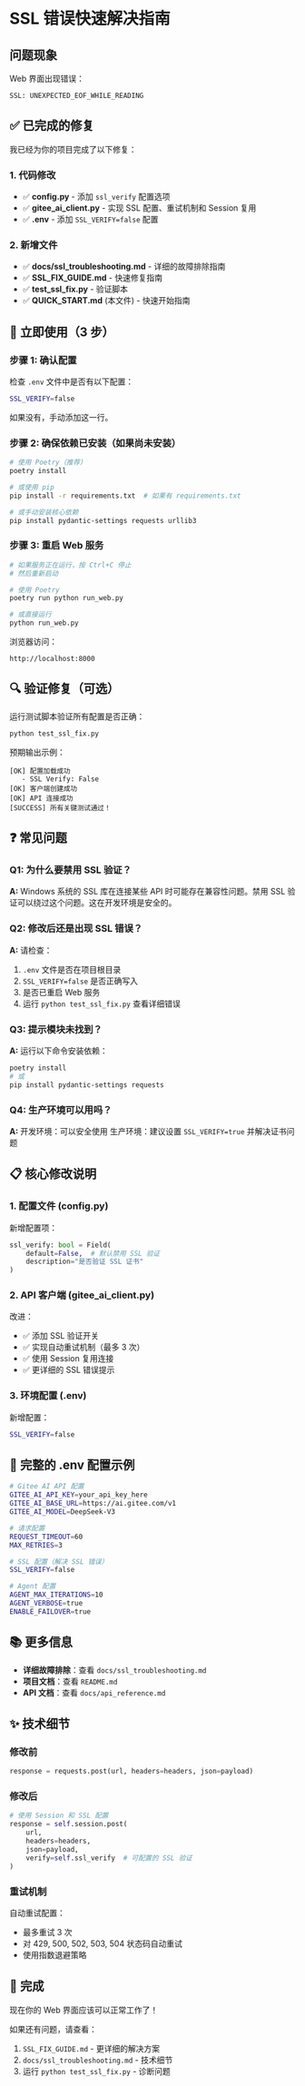 # SSL 错误快速解决指南

## 问题现象
Web 界面出现错误：
```
SSL: UNEXPECTED_EOF_WHILE_READING
```

## ✅ 已完成的修复

我已经为你的项目完成了以下修复：

### 1. 代码修改
- ✅ **config.py** - 添加 `ssl_verify` 配置选项
- ✅ **gitee_ai_client.py** - 实现 SSL 配置、重试机制和 Session 复用
- ✅ **.env** - 添加 `SSL_VERIFY=false` 配置

### 2. 新增文件
- ✅ **docs/ssl_troubleshooting.md** - 详细的故障排除指南
- ✅ **SSL_FIX_GUIDE.md** - 快速修复指南
- ✅ **test_ssl_fix.py** - 验证脚本
- ✅ **QUICK_START.md** (本文件) - 快速开始指南

## 🚀 立即使用（3 步）

### 步骤 1: 确认配置
检查 `.env` 文件中是否有以下配置：
```bash
SSL_VERIFY=false
```

如果没有，手动添加这一行。

### 步骤 2: 确保依赖已安装（如果尚未安装）
```bash
# 使用 Poetry（推荐）
poetry install

# 或使用 pip
pip install -r requirements.txt  # 如果有 requirements.txt

# 或手动安装核心依赖
pip install pydantic-settings requests urllib3
```

### 步骤 3: 重启 Web 服务
```bash
# 如果服务正在运行，按 Ctrl+C 停止
# 然后重新启动

# 使用 Poetry
poetry run python run_web.py

# 或直接运行
python run_web.py
```

浏览器访问：
```
http://localhost:8000
```

## 🔍 验证修复（可选）

运行测试脚本验证所有配置是否正确：
```bash
python test_ssl_fix.py
```

预期输出示例：
```
[OK] 配置加载成功
   - SSL Verify: False
[OK] 客户端创建成功
[OK] API 连接成功
[SUCCESS] 所有关键测试通过！
```

## ❓ 常见问题

### Q1: 为什么要禁用 SSL 验证？
**A:** Windows 系统的 SSL 库在连接某些 API 时可能存在兼容性问题。禁用 SSL 验证可以绕过这个问题。这在开发环境是安全的。

### Q2: 修改后还是出现 SSL 错误？
**A:** 请检查：
1. `.env` 文件是否在项目根目录
2. `SSL_VERIFY=false` 是否正确写入
3. 是否已重启 Web 服务
4. 运行 `python test_ssl_fix.py` 查看详细错误

### Q3: 提示模块未找到？
**A:** 运行以下命令安装依赖：
```bash
poetry install
# 或
pip install pydantic-settings requests
```

### Q4: 生产环境可以用吗？
**A:** 开发环境：可以安全使用
生产环境：建议设置 `SSL_VERIFY=true` 并解决证书问题

## 📋 核心修改说明

### 1. 配置文件 (config.py)
新增配置项：
```python
ssl_verify: bool = Field(
    default=False,  # 默认禁用 SSL 验证
    description="是否验证 SSL 证书"
)
```

### 2. API 客户端 (gitee_ai_client.py)
改进：
- ✅ 添加 SSL 验证开关
- ✅ 实现自动重试机制（最多 3 次）
- ✅ 使用 Session 复用连接
- ✅ 更详细的 SSL 错误提示

### 3. 环境配置 (.env)
新增配置：
```bash
SSL_VERIFY=false
```

## 🎯 完整的 .env 配置示例

```bash
# Gitee AI API 配置
GITEE_AI_API_KEY=your_api_key_here
GITEE_AI_BASE_URL=https://ai.gitee.com/v1
GITEE_AI_MODEL=DeepSeek-V3

# 请求配置
REQUEST_TIMEOUT=60
MAX_RETRIES=3

# SSL 配置（解决 SSL 错误）
SSL_VERIFY=false

# Agent 配置
AGENT_MAX_ITERATIONS=10
AGENT_VERBOSE=true
ENABLE_FAILOVER=true
```

## 📚 更多信息

- **详细故障排除**：查看 `docs/ssl_troubleshooting.md`
- **项目文档**：查看 `README.md`
- **API 文档**：查看 `docs/api_reference.md`

## ✨ 技术细节

### 修改前
```python
response = requests.post(url, headers=headers, json=payload)
```

### 修改后
```python
# 使用 Session 和 SSL 配置
response = self.session.post(
    url, 
    headers=headers, 
    json=payload,
    verify=self.ssl_verify  # 可配置的 SSL 验证
)
```

### 重试机制
自动重试配置：
- 最多重试 3 次
- 对 429, 500, 502, 503, 504 状态码自动重试
- 使用指数退避策略

## 🎉 完成

现在你的 Web 界面应该可以正常工作了！

如果还有问题，请查看：
1. `SSL_FIX_GUIDE.md` - 更详细的解决方案
2. `docs/ssl_troubleshooting.md` - 技术细节
3. 运行 `python test_ssl_fix.py` - 诊断问题

